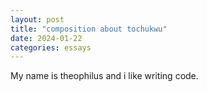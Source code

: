 ```yaml
---
layout: post
title: "composition about tochukwu"
date: 2024-01-22
categories: essays
---
```

My name is theophilus and i like writing code.